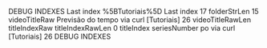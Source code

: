 DEBUG INDEXES
Last index %5BTutoriais%5D
Last index 17
folderStrLen 15
videoTitleRaw Previsão do tempo via curl [Tutoriais] 26
videoTitleRawLen
titleIndexRaw
titleIndexRawLen 0
titleIndex
seriesNumber po via curl [Tutoriais] 26
DEBUG INDEXES
